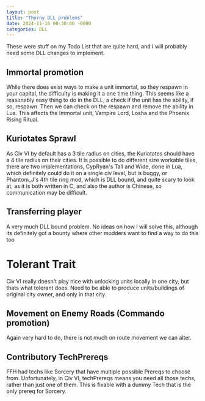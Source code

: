 ```yaml
---
layout: post  
title: "Thorny DLL problems"  
date: 2024-11-16 00:30:00 -0000
categories: DLL  
---
```


These were stuff on my Todo List that are quite hard, and I will probably need some DLL changes to implement.

## Immortal promotion
While there does exist ways to make a unit immortal, so they respawn in your capital, the difficulty is making it a one time thing. This seems like a reasonably easy thing to do in the DLL, a check if the unit has the ability, if so, respawn. Then we can check on the respawn and remove the ability in Lua. This affects the Immortal unit, Vampire Lord, Losha and the Phoenix Rising Ritual.

## Kuriotates Sprawl
As Civ VI by default has a 3 tile radius on cities, the Kuriotates should have a 4 tile radius on their cities. It is possible to do different size workable tiles, there are two implementations, CypRyan's Tall and Wide, done in Lua, which definitely could do it on a single civ level, but is buggy, or Phantom_J's 4th tile ring mod, which is DLL bound, and quite scary to look at, as it is both written in C, and also the author is Chinese, so communication may be difficult.

## Transferring player
A very much DLL bound problem. No ideas on how I will solve this, although its definitely got a bounty where other modders want to find a way to do this too

# Tolerant Trait
Civ VI really doesn't play nice with unlocking units locally in one city, but thats what tolerant does. Need to be able to produce units/buildings of original city owner, and only in that city.

## Movement on Enemy Roads (Commando promotion)
Again very hard to do, there is not much on route movement we can alter.

## Contributory TechPrereqs
FFH had techs like Sorcery that have multiple possible Prereqs to choose from. Unfortunately, in Civ VI, techPrereqs means you need all those techs, rather than just one of them. This is fixable with a dummy Tech that is the only prereq for Sorcery.